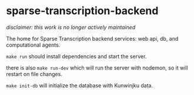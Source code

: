 # sparse-transcription-backend
*disclaimer: this work is no longer actively maintained*

The home for Sparse Transcription backend services: web api, db, and computational agents.

`make run` should install dependencies and start the server.

there is also `make run-dev` which will run the server with nodemon, so it will restart on file changes.

`make init-db` will initialize the database with Kunwinjku data.